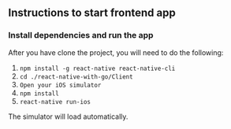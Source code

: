 ## Instructions to start frontend app ##

### Install dependencies and run the app ###

After you have clone the project, you will need to do the following:

1. `npm install -g react-native react-native-cli`
2. `cd ./react-native-with-go/Client`
3. `Open your iOS simulator`
3. `npm install`
4. `react-native run-ios`

The simulator will load automatically.
